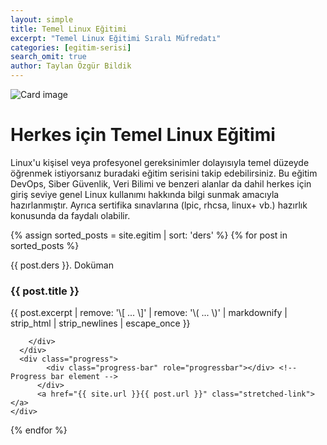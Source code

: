 ```yaml
---
layout: simple
title: Temel Linux Eğitimi
excerpt: "Temel Linux Eğitimi Sıralı Müfredatı"
categories: [egitim-serisi]
search_omit: true
author: Taylan Özgür Bildik
---
```


<div class="row">
 <div class="col-md-3 order-md-2">
    <img class="card-img" src="{{ site.url }}/temel-linux.png" alt="Card image">
  </div>
  <div class="col-md-9 order-md-1">
    <h1>Herkes için Temel Linux Eğitimi</h1>
    <p>Linux'u kişisel veya profesyonel gereksinimler dolayısıyla temel düzeyde öğrenmek istiyorsanız buradaki eğitim serisini takip edebilirsiniz. Bu eğitim DevOps, Siber Güvenlik, Veri Bilimi ve benzeri alanlar da dahil herkes için giriş seviye genel Linux kullanımı hakkında bilgi sunmak amacıyla hazırlanmıştır. Ayrıca sertifika sınavlarına (lpic, rhcsa, linux+ vb.) hazırlık konusunda da faydalı olabilir.</p>
  </div>
</div>

<div class="row mb-2">
  {% assign sorted_posts = site.egitim | sort: 'ders' %}
{% for post in sorted_posts %}
  <div class="col-md-6">
    <div class="no-gutters border rounded overflow-hidden mb-4 shadow-sm h-md-250 position-relative">
      <div class="row">
        <div class="col-sm-3 d-flex align-self-center justify-content-center ">
          <img class="responsive ml-3" src="{{ site.url }}/egitim/{{ post.cover }}" alt="">
        </div>
        <div class="col-sm-9 p-4">
          <div class="d-flex align-self-center justify-content-between">
            <div>
              <p class="text-primary">{{ post.ders }}. Doküman</p>
            </div>
            <div>
              <p class="readStatus"></p>
            </div>
          </div>
          <h3 class="mb-0">{{ post.title }}</h3>
          <p class="card-text mb-auto">{{ post.excerpt | remove: '\[ ... \]' | remove: '\( ... \)' | markdownify | strip_html | strip_newlines | escape_once }}</p>
        
        </div>
      </div>
      <div class="progress">
            <div class="progress-bar" role="progressbar"></div> <!-- Progress bar element -->
          </div>
          <a href="{{ site.url }}{{ post.url }}" class="stretched-link"></a>
    </div>
  </div>
{% endfor %}


</div>

<script src="{{ site.url }}/assets/js/temel-linux.js"></script>



  
  


